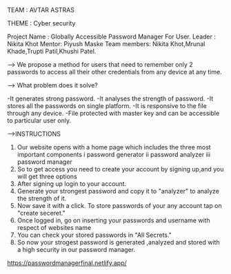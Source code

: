 TEAM  : AVTAR ASTRAS 
 
 THEME : Cyber security
 
Project  Name : Globally Accessible Password Manager For User.
Leader : Nikita Khot
Mentor: Piyush Maske
Team members: Nikita Khot,Mrunal Khade,Trupti Patil,Khushi Patel.


--> We propose a method for users that need to remember only 2 passwords to access all their other credentials from any device at any time. 


--> What problem does it solve? 

 -It generates strong password. 
 -It analyses the strength of password. 
 -It stores all the passwords on single platform. 
 -It is responsive to the file through any device. 
 -File protected with master key and can be accessible to particular user only. 

 -->INSTRUCTIONS
 
 1. Our website opens with a home page which includes the three most important components 
 i password generator
ii password analyzer 
iii password manager
2. So to get access you need to create your account by signing up,and you will get three options
3. After signing up login to your account.
4. Generate your strongest password and copy it to "analyzer" to analyze the strength of it.
5. Now save it with a click. To store passwords of your any account tap on "create seceret."
6. Once logged in, go on inserting your passwords and username with respect of websites name
7. You can check your stored passwords in "All Secrets."
8. So now your strogest password is generated ,analyzed and stored with a high security in our password manager.
                                                                                  
                                                                                  
https://passwordmanagerfinal.netlify.app/


